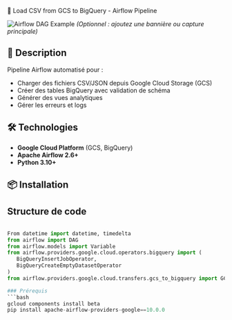  🚀 Load CSV from GCS to BigQuery - Airflow Pipeline

![Airflow DAG Example](docs/images/dag_screenshot.png) *(Optionnel : ajoutez une bannière ou capture principale)*

## 📝 Description
Pipeline Airflow automatisé pour :
- Charger des fichiers CSV/JSON depuis Google Cloud Storage (GCS)
- Créer des tables BigQuery avec validation de schéma
- Générer des vues analytiques
- Gérer les erreurs et logs

## 🛠 Technologies
- **Google Cloud Platform** (GCS, BigQuery)
- **Apache Airflow 2.6+**
- **Python 3.10+**

## 📦 Installation

## Structure de code 
 ```python

From datetime import datetime, timedelta
from airflow import DAG
from airflow.models import Variable
from airflow.providers.google.cloud.operators.bigquery import (
    BigQueryInsertJobOperator,
    BigQueryCreateEmptyDatasetOperator
)
from airflow.providers.google.cloud.transfers.gcs_to_bigquery import GCSToBigQueryOperator

### Prérequis
```bash
gcloud components install beta
pip install apache-airflow-providers-google==10.0.0

